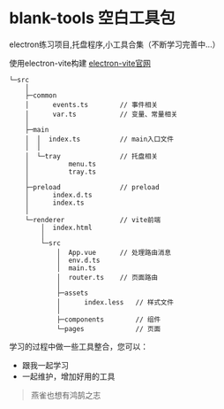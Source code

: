 # blank-tools 空白工具包

electron练习项目,托盘程序,小工具合集（不断学习完善中...）

使用electron-vite构建 [electron-vite官网](https://electron-vite.org/)

```    
└─src
    │  
    ├─common
    │      events.ts        // 事件相关
    │      var.ts           // 变量、常量相关
    │      
    ├─main
    │  │  index.ts          // main入口文件
    │  │  
    │  └─tray               // 托盘相关
    │          menu.ts
    │          tray.ts
    │          
    ├─preload               // preload
    │      index.d.ts
    │      index.ts
    │      
    └─renderer              // vite前端
        │  index.html
        │  
        └─src
            │  App.vue      // 处理路由消息
            │  env.d.ts
            │  main.ts
            │  router.ts    // 页面路由
            │  
            ├─assets
            │      index.less   // 样式文件
            │      
            ├─components        // 组件
            └─pages             // 页面
```

学习的过程中做一些工具整合，您可以：

- 跟我一起学习
- 一起维护，增加好用的工具


> 燕雀也想有鸿鹄之志

